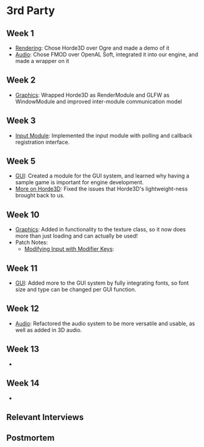 # 3rd Party
 
## Week 1
- [Rendering](https://isetta.io/blogs/week-1/#rendering): Chose Horde3D over Ogre and made a demo of it
- [Audio](https://isetta.io/blogs/week-1/#audio): Chose FMOD over OpenAL Soft, integrated it into our engine, and made a wrapper on it

## Week 2
- [Graphics](https://isetta.io/blogs/week-2/#graphics): Wrapped Horde3D as RenderModule and GLFW as WindowModule and improved inter-module communication model

## Week 3
- [Input Module](https://isetta.io/blogs/week-3/#input-module): Implemented the input module with polling and callback registration interface.

## Week 5
- [GUI](https://isetta.io/blogs/week-5/#gui): Created a module for the GUI system, and learned why having a sample game is important for engine development.
- [More on Horde3D](https://isetta.io/blogs/week-5/#more-on-horde3d): Fixed the issues that Horde3D's lightweight-ness brought back to us.

## Week 10
- [Graphics](https://isetta.io/blogs/week-10/#graphics): Added in functionality to the texture class, so it now does more than just loading and can actually be used!
- Patch Notes:
    - [Modifying Input with Modifier Keys](https://isetta.io/blogs/week-10/#modifying-input-with-modifier-keys):

## Week 11
- [GUI](https://isetta.io/blogs/week-11/#gui): Added more to the GUI system by fully integrating fonts, so font size and type can be changed per GUI function.

## Week 12
- [Audio](https://isetta.io/blogs/week-12/#audio): Refactored the audio system to be more versatile and usable, as well as added in 3D audio.
  
## Week 13
- []()

## Week 14
- []()

## Relevant Interviews

## Postmortem
